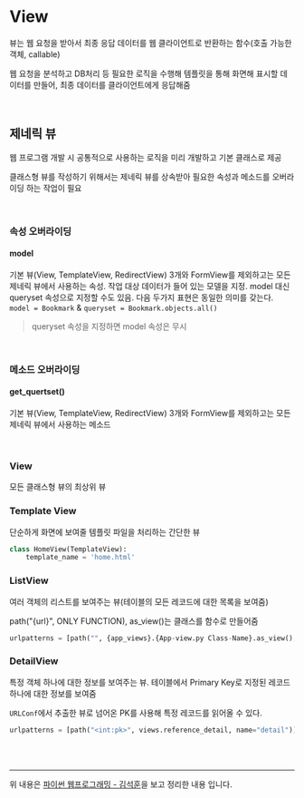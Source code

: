 # View

뷰는 웹 요청을 받아서 최종 응답 데이터를 웹 클라이언트로 반환하는 함수(호출 가능한 객체, callable)

웹 요청을 분석하고 DB처리 등 필요한 로직을 수행해 템플릿을 통해 화면해 표시할 데이터를 만들어, 최종 데이터를 클라이언트에게 응답해줌

<br>

## 제네릭 뷰

웹 프로그램 개발 시 공통적으로 사용하는 로직을 미리 개발하고 기본 클래스로 제공

클래스형 뷰를 작성하기 위해서는 제네릭 뷰를 상속받아 필요한 속성과 메소드를 오버라이딩 하는 작업이 필요

<br>

### 속성 오버라이딩

#### model

기본 뷰(View, TemplateView, RedirectView) 3개와 FormView를 제외하고는 모든 제네릭 뷰에서 사용하는 속성. 작업 대상 데이터가 들어 있는 모델을 지정. model 대신 queryset 속성으로 지정할 수도 있음. 다음 두가지 표현은 동일한 의미를 갖는다. `model = Bookmark` & `queryset = Bookmark.objects.all()`

> queryset 속성을 지정하면 model 속성은 무시

<br>

### 메소드 오버라이딩

#### get_quertset()

기본 뷰(View, TemplateView, RedirectView) 3개와 FormView를 제외하고는 모든 제네릭 뷰에서 사용하는 메소드



<br>

### View

모든 클래스형 뷰의 최상위 뷰

### Template View

단순하게 화면에 보여줄 템플릿 파일을 처리하는 간단한 뷰

```python
class HomeView(TemplateView):
	template_name = 'home.html'
```

### ListView 

여러 객체의 리스트를 보여주는 뷰(테이블의 모든 레코드에 대한 목록을 보여줌)

 path("{url}", ONLY FUNCTION), as_view()는 클래스를 함수로 만들어줌

```python
urlpatterns = [path("", {app_views}.{App-view.py Class-Name}.as_view(), name="home")]
```

### DetailView

특정 객체 하나에 대한 정보를 보여주는 뷰. 테이블에서 Primary Key로 지정된 레코드 하나에 대한 정보를 보여줌

`URLConf`에서 추출한 뷰로 넘어온 PK를 사용해 특정 레코드를 읽어올 수 있다.

```python
urlpatterns = [path("<int:pk>", views.reference_detail, name="detail")]
```



<br>

<br>

---

위 내용은 [파이썬 웹프로그래밍 - 김석훈](https://www.hanbit.co.kr/store/books/look.php?p_code=B7703021280)을 보고 정리한 내용 입니다.